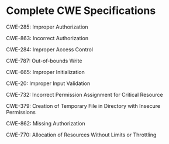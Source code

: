 

# Complete CWE Specifications

CWE-285: Improper Authorization

CWE-863: Incorrect Authorization

CWE-284: Improper Access Control

CWE-787: Out-of-bounds Write

CWE-665: Improper Initialization

CWE-20: Improper Input Validation

CWE-732: Incorrect Permission Assignment for Critical Resource

CWE-379: Creation of Temporary File in Directory with Insecure Permissions

CWE-862: Missing Authorization

CWE-770: Allocation of Resources Without Limits or Throttling